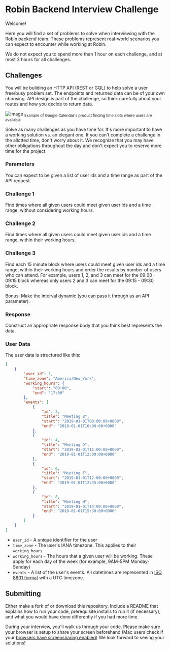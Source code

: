# Robin Backend Interview Challenge

Welcome!

Here you will find a set of problems to solve when interviewing with the Robin backend team. These problems represent real-world scenarios you can expect to encounter while working at Robin.

We do not expect you to spend more than 1 hour on each challenge, and at most 3 hours for all challenges.

## Challenges

You will be building an HTTP API (REST or GQL) to help solve a user free/busy problem set. The endpoints and returned data can be of your own choosing. API design is part of the challenge, so think carefully about your routes and how you decide to return data.

![image](https://user-images.githubusercontent.com/3697804/139739278-d9dc85f8-1b22-421e-9c28-7352fabae715.png)
<sub>Example of Google Calendar's product finding time slots where users are available</sub>

Solve as many challenges as you have time for. It's more important to have a working solution vs. an elegant one. If you can't complete a challenge in the allotted time, don't worry about it. We recognize that you may have other obligations throughout the day and don't expect you to reserve more time for the project.

### Parameters
You can expect to be given a list of user ids and a time range as part of the API request.

### Challenge 1

Find times where all given users could meet given user ids and a time range, without considering working hours.

### Challenge 2

Find times where all given  users could meet given user ids and a time range, within their working hours.

### Challenge 3

Find each 15 minute block where users could meet given user ids and a time range, within their working hours and order the results by number of users who can attend. For example, users 1, 2, and 3 can meet for the 09:00 - 09:15 block whereas only users 2 and 3 can meet for the 09:15 - 09:30 block.

Bonus: Make the interval dynamic (you can pass it through as an API parameter).

### Response
Construct an appropriate response body that you think best represents the data.

### User Data

The user data is structured like this:
```json
[
    {
        "user_id": 1,
        "time_zone": "America/New_York",
        "working_hours": {
            "start": "09:00",
            "end": "17:00"
        },
        "events": [
            {
                "id": 2,
                "title": "Meeting B",
                "start": "2019-01-01T09:00:00+0000",
                "end": "2019-01-01T10:00:00+0000"
            },
            {
                "id": 4,
                "title": "Meeting D",
                "start": "2019-01-01T11:00:00+0000",
                "end": "2019-01-01T12:00:00+0000"
            },
            {
                "id": 6,
                "title": "Meeting F",
                "start": "2019-01-01T12:00:00+0000",
                "end": "2019-01-01T12:45:00+0000"
            },
            {
                "id": 8,
                "title": "Meeting H",
                "start": "2019-01-01T14:00:00+0000",
                "end": "2019-01-01T15:30:00+0000"
            }
        ]
    }
]
```

+ `user_id` - A unique identifier for the user
+ `time_zone` -  The user's IANA timezone. This applies to their `working_hours`
+ `working_hours` - The hours that a given user will be working. These apply for each day of the week (for example, 9AM-5PM Monday-Sunday)
+ `events` - A list of the user's events. All datetimes are represented in [ISO 8601 format](<https: //en.wikipedia.org/wiki/ISO_8601>) with a UTC timezone.

## Submitting

Either make a fork of or download this repository. Include a README that explains how to run your code, prerequisite installs to run it (if necessary), and what you would have done differently if you had more time.

During your interview, you'll walk us through your code. Please make sure your browser is setup to share your screen beforehand (Mac users check if your [browsers have screensharing enabled](https://support.apple.com/guide/mac-help/turn-screen-sharing-on-or-off-mh11848/mac)) We look forward to seeing your solutions!

